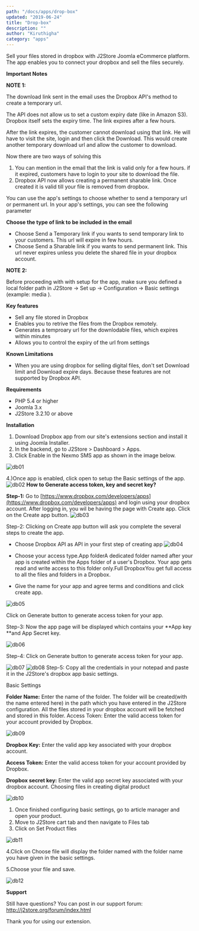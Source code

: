 ```yaml
---
path: "/docs/apps/drop-box"
updated: "2019-06-24"
title: "Drop-box"
description: ""
author: "Kiruthigha"
category: "apps"
---
```





Sell your files stored in dropbox with J2Store Joomla eCommerce platform. The app enables you to connect your dropbox and sell the files securely.

**Important Notes**


**NOTE 1:**

The download link sent in the email uses the Dropbox API's method to create a temporary url.

The API does not allow us to set a custom expiry date (like in Amazon S3). Dropbox itself sets the expiry time. The link expires after a few hours.

After the link expires, the customer cannot download using that link. He will have to visit the site, login and then click the Download. This would create another temporary download url and allow the customer to download.

Now there are two ways of solving this

1. You can mention in the email that the link is valid only for a few hours. if it expired, customers have to login to your site to download the file.
2. Dropbox API now allows creating a permanent sharable link. Once created it is valid till your file is removed from dropbox.

You can use the app's settings to choose whether to send a temporary url or permanent url. In your app's settings, you can see the following parameter

**Choose the type of link to be included in the email**

* Choose Send a Temporary link if you wants to send temporary link to your customers. This url will expire in few hours.
* Choose Send a Sharable link if you wants to send permanent link. This url never expires unless you delete the shared file in your dropbox account.

**NOTE 2:**

Before proceeding with with setup for the app, make sure you defined a local folder path in J2Store -> Set up -> Configuration -> Basic settings  (example: media ). 

**Key features**

* Sell any file stored in Dropbox
* Enables you to retrive the files from the Dropbox remotely.
* Generates a temproary url for the downlodable files, which expires within minutes
* Allows you to control the expiry of the url from settings

**Known Limitations**

* When you are using dropbox for selling digital files, don't set Download limit and Download expire days. Because these features are not supported by Dropbox API.

**Requirements**

* PHP 5.4 or higher
* Joomla 3.x
* J2Store 3.2.10 or above

**Installation**

1. Download Dropbox app from our site's extensions section and install it using Joomla Installer.
2. In the backend, go to J2Store > Dashboard > Apps.
3. Click Enable in the Nexmo SMS app as shown in the image below.

![db01](https://raw.githubusercontent.com/j2store/doc-images/master/apps/drop-box/dropbox_01.png)

4.)Once app is enabled, click open to setup the Basic settings of the app.
![db02](https://raw.githubusercontent.com/j2store/doc-images/master/apps/drop-box/dropbox_02.png)
**How to Generate access token, key and secret key?**

**Step-1:** Go to [https://www.dropbox.com/developers/apps](https://www.dropbox.com/developers/apps) and login using your dropbox account. After logging in, you wil be having the page with Create app. Click on the Create app button.
![db03](https://raw.githubusercontent.com/j2store/doc-images/master/apps/drop-box/dropbox_03.png)

Step-2: Clicking on Create app button will ask you complete the several steps to create the app.

* Choose Dropbox API as API in your first step of creating app
![db04](https://raw.githubusercontent.com/j2store/doc-images/master/apps/drop-box/dropbox_04.png)

* Choose your access type.App folderA dedicated folder named after your app is created within the Apps folder of a user's Dropbox. Your app gets read and write access to this folder only.Full DropboxYou get full access to all the files and folders in a Dropbox.
* Give the name for your app and agree terms and conditions and click create app.

![db05](https://raw.githubusercontent.com/j2store/doc-images/master/apps/drop-box/dropbox_05.png)

Click on Generate button to generate access token for your app.

Step-3: Now the app page will be displayed which contains your **App key **and App Secret key.


![db06](https://raw.githubusercontent.com/j2store/doc-images/master/apps/drop-box/dropbox_06.png)




Step-4: Click on Generate button to generate access token for your app.

![db07](https://raw.githubusercontent.com/j2store/doc-images/master/apps/drop-box/dropbox_07.png)
![db08](https://raw.githubusercontent.com/j2store/doc-images/master/apps/drop-box/dropbox_08.png)
Step-5: Copy all the credentials in your notepad and paste it in the J2Store's dropbox app basic settings.

Basic Settings

**Folder Name:** Enter the name of the folder. The folder will be created(with the name entered here) in the path which you have entered in the J2Store configuration. All the files stored in your dropbox account will be fetched and stored in this folder.
Access Token: Enter the valid access token for your account provided by Dropbox.

![db09](https://raw.githubusercontent.com/j2store/doc-images/master/apps/drop-box/dropbox_09.png)

**Dropbox Key:** Enter the valid app key associated with your dropbox account.

**Access Token:** Enter the valid access token for your account provided by Dropbox.

**Dropbox secret key:** Enter the valid app secret key associated with your dropbox account.
Choosing files in creating digital product

![db10](https://raw.githubusercontent.com/j2store/doc-images/master/apps/drop-box/dropbox_10.png)


1. Once finished configuring basic settings, go to article manager and open your product.
2. Move to J2Store cart tab and then navigate to Files tab
3. Click on Set Product files

![db11](https://raw.githubusercontent.com/j2store/doc-images/master/apps/drop-box/dropbox_11.png)




4.Click on Choose file will display the folder named with the folder name you have given in the basic settings.

5.Choose your file and save.

![db12](/home/flycart/Desktop/j2dc/content/images/apps/drop-box/dropbox_12.png)

**Support**

Still have questions? You can post in our support forum: http://j2store.org/forum/index.html

Thank you for using our extension.